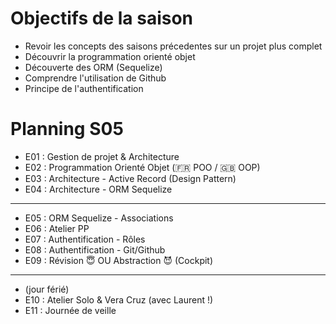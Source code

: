 # Objectifs de la saison 

- Revoir les concepts des saisons précedentes sur un projet plus complet
- Découvrir la programmation orienté objet
- Découverte des ORM (Sequelize)
- Comprendre l'utilisation de Github
- Principe de l'authentification

# Planning S05 

- E01 : Gestion de projet & Architecture
- E02 : Programmation Orienté Objet (🇫🇷 POO / 🇬🇧 OOP)
- E03 : Architecture - Active Record (Design Pattern)
- E04 : Architecture - ORM Sequelize

---

- E05 : ORM Sequelize - Associations
- E06 : Atelier PP
- E07 : Authentification - Rôles
- E08 : Authentification - Git/Github
- E09 : Révision 😇 OU Abstraction 😈 (Cockpit)

---

- (jour férié) 
- E10 : Atelier Solo & Vera Cruz (avec Laurent !)
- E11 : Journée de veille
